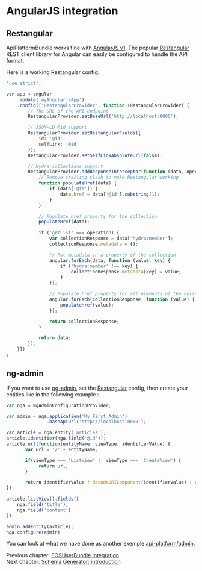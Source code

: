 # AngularJS integration

## Restangular

ApiPlatformBundle works fine with [AngularJS v1](http://angularjs.org). The popular [Restangular](https://github.com/mgonto/restangular)
REST client library for Angular can easily be configured to handle the API format.

Here is a working Restangular config:

```javascript
'use strict';

var app = angular
    .module('myAngularjsApp')
    .config(['RestangularProvider', function (RestangularProvider) {
        // The URL of the API endpoint
        RestangularProvider.setBaseUrl('http://localhost:8000');

        // JSON-LD @id support
        RestangularProvider.setRestangularFields({
            id: '@id',
            selfLink: '@id'
        });
        RestangularProvider.setSelfLinkAbsoluteUrl(false);

        // Hydra collections support
        RestangularProvider.addResponseInterceptor(function (data, operation) {
            // Remove trailing slash to make Restangular working
            function populateHref(data) {
                if (data['@id']) {
                    data.href = data['@id'].substring(1);
                }
            }

            // Populate href property for the collection
            populateHref(data);

            if ('getList' === operation) {
                var collectionResponse = data['hydra:member'];
                collectionResponse.metadata = {};

                // Put metadata in a property of the collection
                angular.forEach(data, function (value, key) {
                    if ('hydra:member' !== key) {
                        collectionResponse.metadata[key] = value;
                    }
                });

                // Populate href property for all elements of the collection
                angular.forEach(collectionResponse, function (value) {
                    populateHref(value);
                });

                return collectionResponse;
            }

            return data;
        });
    }])
;

```

## ng-admin

If you want to use [ng-admin](https://github.com/marmelab/ng-admin), set the [Restangular](#restangular) config,
then create your entities like in the following example :

```javascript
var nga = NgAdminConfigurationProvider;

var admin = nga.application('My First Admin')
               .baseApiUrl('http://localhost:8000');

var article = nga.entity('articles');
article.identifier(nga.field('@id'));
article.url(function(entityName, viewType, identifierValue) {
       var url = '/' + entityName;

       if(viewType === 'ListView' || viewType === 'CreateView') {
            return url;
       }

       return identifierValue ? decodeURIComponent(identifierValue) : url;
});

article.listView().fields([
    nga.field('title'),
    nga.field('content')
]);

admin.addEntity(article);
nga.configure(admin)
```

You can look at what we have done as another exemple [api-platform/admin](https://github.com/api-platform/admin).

Previous chapter: [FOSUserBundle Integration](fosuser-bundle.md)<br>
Next chapter: [Schema Generator: introduction](../schema-generator/index.md)
